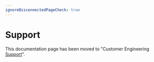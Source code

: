 ```yaml
---
ignoreDisconnectedPageCheck: true
---
```


# Support

This documentation page has been moved to "Customer Engineering [Support](../ce/support.md)". 
